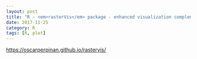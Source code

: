 ```yaml
---
layout: post
title: "R - <em>rasterVis</em> package - enhanced visualization complementing <em>raster</em> package"
date: 2017-11-25
category: R
tags: [R, plot]
---
```


https://oscarperpinan.github.io/rastervis/



